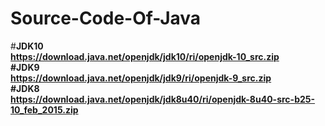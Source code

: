# Source-Code-Of-Java <br/>
#<b>JDK10 <br/>
https://download.java.net/openjdk/jdk10/ri/openjdk-10_src.zip <br/>
#JDK9<br/>
https://download.java.net/openjdk/jdk9/ri/openjdk-9_src.zip<br/>
#JDK8<br/>
https://download.java.net/openjdk/jdk8u40/ri/openjdk-8u40-src-b25-10_feb_2015.zip<br/>
  <b/>
